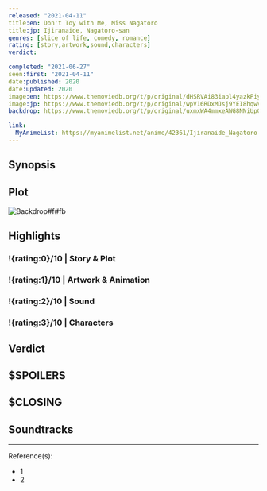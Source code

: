 ```yaml
---
released: "2021-04-11"
title:en: Don't Toy with Me, Miss Nagatoro
title:jp: Ijiranaide, Nagatoro-san
genres: [slice of life, comedy, romance]
rating: [story,artwork,sound,characters]
verdict:

completed: "2021-06-27"
seen:first: "2021-04-11"
date:published: 2020
date:updated: 2020
image:en: https://www.themoviedb.org/t/p/original/dHSRVAi83iapl4yazkPiyv3atQZ.jpg
image:jp: https://www.themoviedb.org/t/p/original/wpV16RDxMJsj9YEI8hqwVgEGoHb.jpg
backdrop: https://www.themoviedb.org/t/p/original/uxmxWA4mmxeAWG8NNiUpGC7W462.jpg

link:
  MyAnimeList: https://myanimelist.net/anime/42361/Ijiranaide_Nagatoro-san
---
```



## Synopsis

## Plot

![Backdrop#f#fb](https://www.themoviedb.org/t/p/original/kYXjrhd6J7vj0Oot1r1sJIcjwFg.jpg "Source: TMDB")

## Highlights

### !{rating:0}/10 | Story & Plot

### !{rating:1}/10 | Artwork & Animation

### !{rating:2}/10 | Sound

### !{rating:3}/10 | Characters

## Verdict

## $SPOILERS

## $CLOSING

## Soundtracks

***
Reference(s):

- 1
- 2
